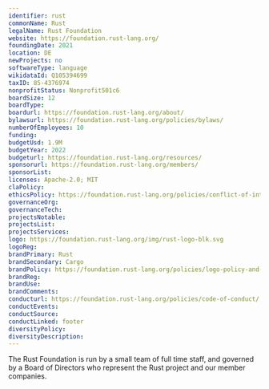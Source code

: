```yaml
---
identifier: rust
commonName: Rust
legalName: Rust Foundation
website: https://foundation.rust-lang.org/
foundingDate: 2021
location: DE
newProjects: no
softwareType: language
wikidataId: Q105394699
taxID: 85‐4376974
nonprofitStatus: Nonprofit501c6
boardSize: 12
boardType: 
boardurl: https://foundation.rust-lang.org/about/
bylawsurl: https://foundation.rust-lang.org/policies/bylaws/
numberOfEmployees: 10
funding: 
budgetUsd: 1.9M
budgetYear: 2022
budgeturl: https://foundation.rust-lang.org/resources/
sponsorurl: https://foundation.rust-lang.org/members/
sponsorList: 
licenses: Apache-2.0; MIT
claPolicy: 
ethicsPolicy: https://foundation.rust-lang.org/policies/conflict-of-interest-policy/
governanceOrg: 
governanceTech: 
projectsNotable: 
projectsList: 
projectsServices: 
logo: https://foundation.rust-lang.org/img/rust-logo-blk.svg
logoReg: 
brandPrimary: Rust
brandSecondary: Cargo
brandPolicy: https://foundation.rust-lang.org/policies/logo-policy-and-media-guide/
brandReg: 
brandUse: 
brandComments: 
conducturl: https://foundation.rust-lang.org/policies/code-of-conduct/
conductEvents:
conductSource: 
conductLinked: footer
diversityPolicy: 
diversityDescription: 
---
```


The Rust Foundation is run by a small team of full time staff, and governed by a Board of Directors who represent the Rust project and our member companies. 